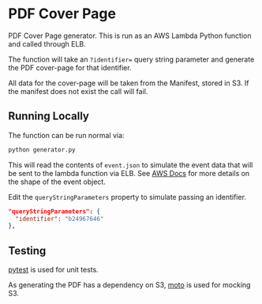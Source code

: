 # PDF Cover Page

PDF Cover Page generator. This is run as an AWS Lambda Python function and called through ELB.

The function will take an `?identifier=` query string parameter and generate the PDF cover-page for that identifier.

All data for the cover-page will be taken from the Manifest, stored in S3. If the manifest does not exist the call will fail.

## Running Locally

The function can be run normal via:

```bash 
python generator.py
```

This will read the contents of `event.json` to simulate the event data that will be sent to the lambda function via ELB. See [AWS Docs](https://docs.aws.amazon.com/lambda/latest/dg/lambda-services.html) for more details on the shape of the event object.

Edit the `queryStringParameters` property to simulate passing an identifier.

```json
"queryStringParameters": {
  "identifier": "b24967646"
},
```

## Testing

[pytest](https://pytest.org) is used for unit tests. 

As generating the PDF has a dependency on S3, [moto](https://github.com/spulec/moto) is used for mocking S3.